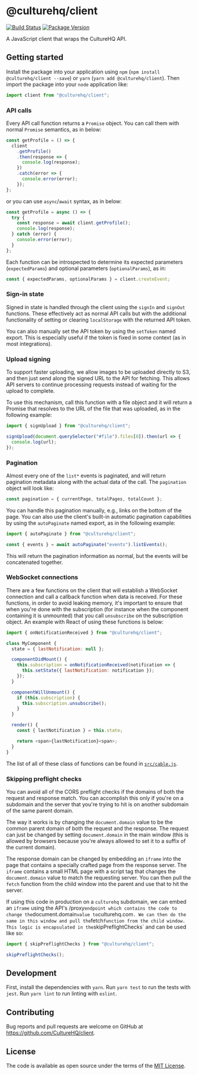 # @culturehq/client

[![Build Status](https://github.com/CultureHQ/client/workflows/Push/badge.svg)](https://github.com/CultureHQ/client/actions)
[![Package Version](https://img.shields.io/npm/v/@culturehq/client.svg)](https://www.npmjs.com/package/@culturehq/client)

A JavaScript client that wraps the CultureHQ API.

## Getting started

Install the package into your application using `npm` (`npm install @culturehq/client --save`) or `yarn` (`yarn add @culturehq/client`). Then import the package into your `node` application like:

```js
import client from "@culturehq/client";
```

### API calls

Every API call function returns a `Promise` object. You can call them with normal `Promise` semantics, as in below:

```js
const getProfile = () => {
  client
    .getProfile()
    .then(response => {
      console.log(response);
    })
    .catch(error => {
      console.error(error);
    });
};
```

or you can use `async`/`await` syntax, as in below:

```js
const getProfile = async () => {
  try {
    const response = await client.getProfile();
    console.log(response);
  } catch (error) {
    console.error(error);
  }
};
```

Each function can be introspected to determine its expected parameters (`expectedParams`) and optional parameters (`optionalParams`), as in:

```js
const { expectedParams, optionalParams } = client.createEvent;
```

### Sign-in state

Signed in state is handled through the client using the `signIn` and `signOut` functions. These effectively act as normal API calls but with the additional functionality of setting or clearing `localStorage` with the returned API token.

You can also manually set the API token by using the `setToken` named export. This is especially useful if the token is fixed in some context (as in most integrations).

### Upload signing

To support faster uploading, we allow images to be uploaded directly to S3, and then just send along the signed URL to the API for fetching. This allows API servers to continue processing requests instead of waiting for the upload to complete.

To use this mechanism, call this function with a file object and it will return a Promise that resolves to the URL of the file that was uploaded, as in the following example:

```js
import { signUpload } from "@culturehq/client";

signUpload(document.querySelector("#file").files[0]).then(url => {
  console.log(url);
});
```

### Pagination

Almost every one of the `list*` events is paginated, and will return pagination metadata along with the actual data of the call. The `pagination` object will look like:

```js
const pagination = { currentPage, totalPages, totalCount };
```

You can handle this pagination manually, e.g., links on the bottom of the page. You can also use the client's built-in automatic pagination capabilities by using the `autoPaginate` named export, as in the following example:

```js
import { autoPaginate } from "@culturehq/client";

const { events } = await autoPaginate("events").listEvents();
```

This will return the pagination information as normal, but the events will
be concatenated together.

### WebSocket connections

There are a few functions on the client that will establish a WebSocket connection and call a callback function when data is received. For these functions, in order to avoid leaking memory, it's important to ensure that when you're done with the subscription (for instance when the component containing it is unmounted) that you call `unsubscribe` on the subscription object. An example with React of using these functions is below:

```js
import { onNotificationReceived } from "@culturehq/client";

class MyComponent {
  state = { lastNotification: null };

  componentDidMount() {
    this.subscription = onNotificationReceived(notification => {
      this.setState({ lastNotification: notification });
    });
  }

  componentWillUnmount() {
    if (this.subscription) {
      this.subscription.unsubscribe();
    }
  }

  render() {
    const { lastNotification } = this.state;

    return <span>{lastNotification}<span>;
  }
}
```

The list of all of these class of functions can be found in [`src/cable.js`](src/cable.js).

### Skipping preflight checks

You can avoid all of the CORS preflight checks if the domains of both the request and response match. You can accomplish this only if you're on a subdomain and the server that you're trying to hit is on another subdomain of the same parent domain.

The way it works is by changing the `document.domain` value to be the common parent domain of both the request and the response. The request can just be changed by setting `document.domain` in the main window (this is allowed by browsers because you're always allowed to set it to a suffix of the current domain).

The response domain can be changed by embedding an `iframe` into the page that contains a specially crafted page from the response server. The `iframe` contains a small HTML page with a script tag that changes the `document.domain` value to match the requesting server. You can then pull the `fetch` function from the child window into the parent and use that to hit the server.

If using this code in production on a `culturehq` subdomain, we can embed an `iframe` using the API's /proxy`endpoint which contains the code to change the`document.domain`value to`culturehq.com`. We can then do the same in this window and pull the`fetch`function from the child window. This logic is encapsulated in the`skipPreflightChecks` and can be used like so:

```js
import { skipPreflightChecks } from "@culturehq/client";

skipPreflightChecks();
```

## Development

First, install the dependencies with `yarn`. Run `yarn test` to run the tests with `jest`. Run `yarn lint` to run linting with `eslint`.

## Contributing

Bug reports and pull requests are welcome on GitHub at https://github.com/CultureHQ/client.

## License

The code is available as open source under the terms of the [MIT License](https://opensource.org/licenses/MIT).
